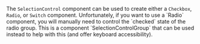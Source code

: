 The `SelectionControl` component can be used to create either a `Checkbox`, `Radio`, or
`Switch` component. Unfortunately, if you want to use a \`Radio\` component, you will
manually need to control the \`checked\` state of the radio group. This is a component
\`SelectionControlGroup\` that can be used instead to help with this (and offer keyboard
accessibility).

